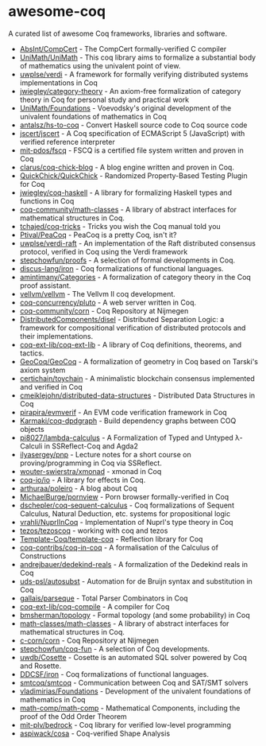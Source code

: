 # awesome-coq

A curated list of awesome Coq frameworks, libraries and software.

* [AbsInt/CompCert](https://github.com/AbsInt/CompCert) - The CompCert formally-verified C compiler
* [UniMath/UniMath](https://github.com/UniMath/UniMath) - This coq library aims to formalize a substantial body of mathematics using the univalent point of view.
* [uwplse/verdi](https://github.com/uwplse/verdi) - A framework for formally verifying distributed systems implementations in Coq
* [jwiegley/category-theory](https://github.com/jwiegley/category-theory) - An axiom-free formalization of category theory in Coq for personal study and practical work
* [UniMath/Foundations](https://github.com/UniMath/Foundations) - Voevodsky's original development of the univalent foundations of mathematics in Coq
* [antalsz/hs-to-coq](https://github.com/antalsz/hs-to-coq) - Convert Haskell source code to Coq source code
* [jscert/jscert](https://github.com/jscert/jscert) - A Coq specification of ECMAScript 5 (JavaScript) with verified reference interpreter
* [mit-pdos/fscq](https://github.com/mit-pdos/fscq) - FSCQ is a certified file system written and proven in Coq
* [clarus/coq-chick-blog](https://github.com/clarus/coq-chick-blog) - A blog engine written and proven in Coq.
* [QuickChick/QuickChick](https://github.com/QuickChick/QuickChick) - Randomized Property-Based Testing Plugin for Coq
* [jwiegley/coq-haskell](https://github.com/jwiegley/coq-haskell) - A library for formalizing Haskell types and functions in Coq
* [coq-community/math-classes](https://github.com/coq-community/math-classes) - A library of abstract interfaces for mathematical structures in Coq.
* [tchajed/coq-tricks](https://github.com/tchajed/coq-tricks) - Tricks you wish the Coq manual told you
* [Ptival/PeaCoq](https://github.com/Ptival/PeaCoq) - PeaCoq is a pretty Coq, isn't it?
* [uwplse/verdi-raft](https://github.com/uwplse/verdi-raft) - An implementation of the Raft distributed consensus protocol, verified in Coq using the Verdi framework
* [stepchowfun/proofs](https://github.com/stepchowfun/proofs) - A selection of formal developments in Coq.
* [discus-lang/iron](https://github.com/discus-lang/iron) - Coq formalizations of functional languages.
* [amintimany/Categories](https://github.com/amintimany/Categories) - A formalization of category theory in the Coq proof assistant.
* [vellvm/vellvm](https://github.com/vellvm/vellvm) - The Vellvm II coq development.
* [coq-concurrency/pluto](https://github.com/coq-concurrency/pluto) - A web server written in Coq.
* [coq-community/corn](https://github.com/coq-community/corn) - Coq Repository at Nijmegen
* [DistributedComponents/disel](https://github.com/DistributedComponents/disel) - Distributed Separation Logic: a framework for compositional verification of distributed protocols and their implementations.
* [coq-ext-lib/coq-ext-lib](https://github.com/coq-ext-lib/coq-ext-lib) - A library of Coq definitions, theorems, and tactics.
* [GeoCoq/GeoCoq](https://github.com/GeoCoq/GeoCoq) - A formalization of geometry in Coq based on Tarski's axiom system
* [certichain/toychain](https://github.com/certichain/toychain) - A minimalistic blockchain consensus implemented and verified in Coq
* [cmeiklejohn/distributed-data-structures](https://github.com/cmeiklejohn/distributed-data-structures) - Distributed Data Structures in Coq
* [pirapira/evmverif](https://github.com/pirapira/evmverif) - An EVM code verification framework in Coq
* [Karmaki/coq-dpdgraph](https://github.com/Karmaki/coq-dpdgraph) - Build dependency graphs between COQ objects
* [pi8027/lambda-calculus](https://github.com/pi8027/lambda-calculus) - A Formalization of Typed and Untyped λ-Calculi in SSReflect-Coq and Agda2
* [ilyasergey/pnp](https://github.com/ilyasergey/pnp) - Lecture notes for a short course on proving/programming in Coq via SSReflect.
* [wouter-swierstra/xmonad](https://github.com/wouter-swierstra/xmonad) - xmonad in Coq
* [coq-io/io](https://github.com/coq-io/io) - A library for effects in Coq.
* [arthuraa/poleiro](https://github.com/arthuraa/poleiro) - A blog about Coq
* [MichaelBurge/pornview](https://github.com/MichaelBurge/pornview) - Porn browser formally-verified in Coq
* [dschepler/coq-sequent-calculus](https://github.com/dschepler/coq-sequent-calculus) - Coq formalizations of Sequent Calculus, Natural Deduction, etc. systems for propositional logic
* [vrahli/NuprlInCoq](https://github.com/vrahli/NuprlInCoq) - Implementation of Nuprl's type theory in Coq
* [tezos/tezoscoq](https://github.com/tezos/tezoscoq) - working with coq and tezos
* [Template-Coq/template-coq](https://github.com/Template-Coq/template-coq) - Reflection library for Coq
* [coq-contribs/coq-in-coq](https://github.com/coq-contribs/coq-in-coq) - A formalisation of the Calculus of Constructions
* [andrejbauer/dedekind-reals](https://github.com/andrejbauer/dedekind-reals) - A formalization of the Dedekind reals in Coq
* [uds-psl/autosubst](https://github.com/uds-psl/autosubst) - Automation for de Bruijn syntax and substitution in Coq
* [gallais/parseque](https://github.com/gallais/parseque) - Total Parser Combinators in Coq
* [coq-ext-lib/coq-compile](https://github.com/coq-ext-lib/coq-compile) - A compiler for Coq
* [bmsherman/topology](https://github.com/bmsherman/topology) - Formal topology (and some probability) in Coq
* [math-classes/math-classes](https://github.com/math-classes/math-classes) - A library of abstract interfaces for mathematical structures in Coq.
* [c-corn/corn](https://github.com/c-corn/corn) - Coq Repository at Nijmegen
* [stepchowfun/coq-fun](https://github.com/stepchowfun/coq-fun) - A selection of Coq developments.
* [uwdb/Cosette](https://github.com/uwdb/Cosette) - Cosette is an automated SQL solver powered by Coq and Rosette.
* [DDCSF/iron](https://github.com/DDCSF/iron) - Coq formalizations of functional languages.
* [smtcoq/smtcoq](https://github.com/smtcoq/smtcoq) - Communication between Coq and SAT/SMT solvers
* [vladimirias/Foundations](https://github.com/vladimirias/Foundations) - Development of the univalent foundations of mathematics in Coq
* [math-comp/math-comp](https://github.com/math-comp/math-comp) - Mathematical Components, including the proof of the Odd Order Theorem
* [mit-plv/bedrock](https://github.com/mit-plv/bedrock) - Coq library for verified low-level programming
* [aspiwack/cosa](https://github.com/aspiwack/cosa) - Coq-verified Shape Analysis
